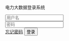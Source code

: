 <html lang="en">
	<head>
		<meta charset="UTF-8">
		<title>Document</title>
		<link rel="stylesheet" href="css/bootstrap.css">
		<link rel="stylesheet" href="css/login.css">
		<script src="js/bootstrap.min.js"></script>
	</head>
	<body>
		<div class="container-fluid user_login">
			<div class="login_in">
				<p>电力大数据登录系统</p>
				<input type="text" placeholder="用户名"><br>
				<input class="upwd" type="text" placeholder="密码"><br>
				<a href="#">忘记密码</a>
				<button class="btn btn-info">登录</button>
			</div>
		</div>
	</body>
</html>
